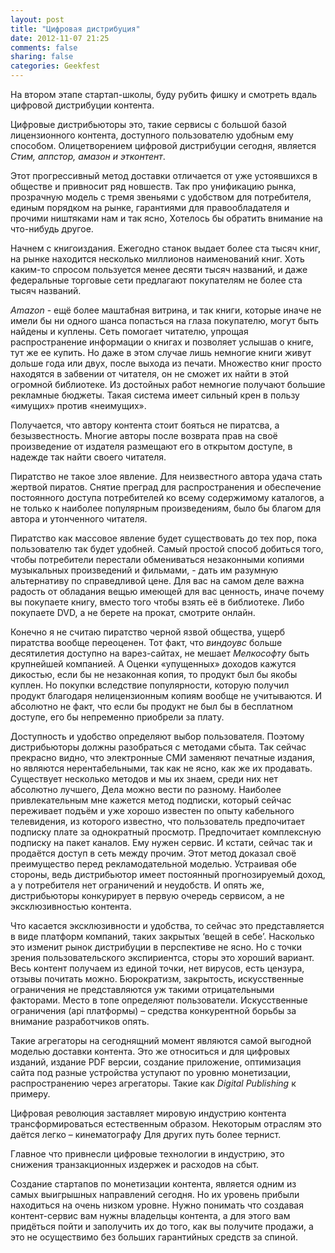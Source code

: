 ```yaml
---
layout: post
title: "Цифровая дистрибуция"
date: 2012-11-07 21:25
comments: false
sharing: false
categories: Geekfest
---
```

На втором этапе стартап-школы, буду рубить фишку и смотреть вдаль цифровой дистрибуции контента. 

Цифровые дистрибьюторы это, такие сервисы с большой базой лицензионного контента, доступного пользователю удобным ему способом. Олицетворением цифровой дистрибуции сегодня, является *Стим, аппстор, амазон и этконтент*.

Этот прогрессивный метод доставки отличается от уже устоявшихся в обществе и привносит ряд новшеств. Так про унификацию рынка, прозрачную модель с тремя звеньями с удобством для потребителя, единым порядком на рынке, гарантиями для правообладателя и прочими ништяками нам и так ясно, Хотелось бы обратить внимание на что-нибудь другое.
<!-- more -->

Начнем с книгоиздания. Ежегодно станок выдает более ста тысяч книг, на рынке находится несколько миллионов наименований книг. Хоть каким-то спросом пользуется менее десяти тысяч названий, и даже федеральные торговые сети предлагают покупателям не более ста тысяч названий. 

*Amazon* - ещё более маштабная витрина, и так книги, которые иначе не имели бы ни одного шанса попасться на глаза покупателю, могут быть найдены и куплены. Сеть помогает читателю, упрощая распространение информации о книгах и позволяет услышав о книге, тут же ее купить. Но даже в этом случае лишь немногие книги живут дольше года или двух, после выхода из печати. Множество книг просто находятся в забвении от читателя, он не сможет их найти в этой огромной библиотеке.  Из достойных работ немногие получают большие рекламные бюджеты. Такая система имеет сильный крен в пользу «имущих» против «неимущих».

Получается, что автору контента стоит бояться не пиратсва, а безызвестность.  Многие авторы после возврата прав на своё произведение от издателя размещают его в открытом доступе, в надежде так найти своего читателя. 

Пиратство не такое злое явление. Для неизвестного автора удача стать жертвой пиратов. Снятие преград для распространения и обеспечение постоянного доступа потребителей ко всему содержимому каталогов, а не только к наиболее популярным произведениям, было бы благом для автора и утонченного читателя.

Пиратство как массовое явление будет существовать до тех пор, пока пользователю так будет удобней. Самый простой способ добиться того, чтобы потребители перестали обмениваться незаконными копиями музыкальных произведений и фильмами, - дать им разумную альтернативу по справедливой цене.
Для вас на самом деле важна радость от обладания вещью имеющей для вас ценность, иначе почему вы покупаете книгу, вместо того чтобы взять её в библиотеке. Либо покупаете DVD, а не берете на прокат, смотрите онлайн. 

Конечно я не считаю пиратство черной язвой общества, ущерб пиратства вообще переоценен. Тот факт, что *виндоувс* больше десятилетия доступно на варез-сайтах, не мешает *Мелкософту* быть крупнейшей компанией. А Оценки «упущенных» доходов кажутся дикостью, если бы не незаконная копия, то продукт был бы якобы куплен. Но покупки вследствие популярности, которую получил продукт благодаря нелицензионным копиям вообще не учитываются.
И абсолютно не факт, что если бы продукт не был бы в бесплатном доступе, его бы непременно приобрели за плату.

Доступность и удобство определяют выбор пользователя. Поэтому дистрибьюторы должны разобраться с методами сбыта. Так сейчас прекрасно видно, что электронные СМИ заменяют печатные издания, но являются нерентабельными, так как не ясно, как же их продавать. Существует несколько методов и мы их знаем, среди них нет абсолютно лучшего, Дела можно вести по разному. Наиболее привлекательным мне кажется метод подписки, который сейчас переживает подъём и уже хорошо известен по опыту кабельного телевидения, из которого известно, что пользователь предпочитает подписку плате за однократный просмотр.  Предпочитает комплексную подписку на пакет каналов. Ему нужен сервис. И кстати, сейчас так и  продаётся доступ в сеть между прочим. Этот метод доказал своё преимущество перед рекламодательной моделью. Устраивая обе стороны, ведь дистрибьютор имеет постоянный прогнозируемый доход, а у потребителя нет ограничений и неудобств. И опять же, дистрибьюторы конкурирует в первую очередь сервисом, а не эксклюзивностью  контента.

Что касается эксклюзивности и удобства, то сейчас это представляется в виде платформ компаний, таких закрытых ‘вещей в себе’. Насколько это изменит рынок дистрибуции в перспективе не ясно. 
Но с точки зрения пользовательского экспириентса, сторы это хороший вариант. Весь контент получаем из единой точки, нет вирусов, есть цензура, отзывы почитать можно. Бюрократизм, закрытость, искусственные ограничения  не представляются уж такими отрицательными факторами. Место в топе определяют пользователи. Искусственные ограничения (api платформы) – средства конкурентной борьбы за внимание разработчиков опять.

Такие агрегаторы на сегоднящний момент являются самой выгодной моделью доставки контента. Это же относиться и для цифровых изданий, издание  PDF версии, создание приложение, оптимизация сайта под разные устройства уступают по уровню монетизации, распространению через агрегаторы. Такие как *Digital Publishing* к примеру.

Цифровая революция заставляет мировую индустрию контента трансформироваться естественным образом. Некоторым отраслям это даётся легко – кинематографу Для других путь более тернист.

Главное что привнесли цифровые технологии в индустрию, это снижения транзакционных издержек и расходов на сбыт.

Создание стартапов по монетизации контента, является одним из самых выигрышных направлений сегодня. Но их уровень прибыли находиться на очень низком уровне. Нужно понимать что создавая контент-сервис вам нужны владельцы контента, а для этого вам придёться пойти и заполучить их до того, как вы получите продажи, а это не осуществимо без больших гарантийных средств за спиной.